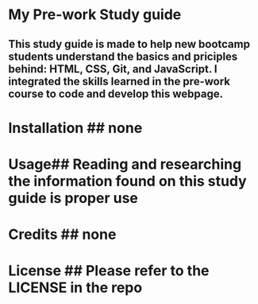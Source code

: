 # My Pre-work Study guide

## This study guide is made to help new bootcamp students understand the basics and priciples behind: HTML, CSS, Git, and JavaScript. I integrated the skills learned in the pre-work course to code and develop this webpage.

# Installation ## none

# Usage## Reading and researching the information found on this study guide is proper use

# Credits ## none

# License ## Please refer to the LICENSE in the repo
